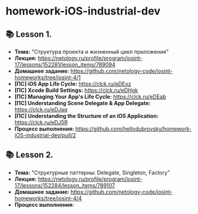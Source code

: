 # homework-iOS-industrial-dev

## 📚 Lesson 1.
- **Тема:** "Структура проекта и жизненный цикл приложения"
- **Лекция:** https://netology.ru/profile/program/iosint-17/lessons/152281/lesson_items/789094
- **Домашнее задание:** https://github.com/netology-code/iosint-homeworks/tree/iosint-4/1
- **[ПС] iOS App Life Cycle:** https://clck.ru/eDEvz
- **[ПС] Xcode Build Settings:** https://clck.ru/eDHgk
- **[ПС] Managing Your App's Life Cycle:** https://clck.ru/eDEab
- **[ПС] Understanding Scene Delegate & App Delegate:** https://clck.ru/eDJaq
- **[ПС] Understanding the Structure of an iOS Application:** https://clck.ru/eDJ5R
- **Процесс выполнения:** https://github.com/hellodubrovsky/homework-iOS-industrial-dev/pull/2

## 📚 Lesson 2.
- **Тема:** "Структурные паттерны: Delegate, Singleton, Factory"
- **Лекция:** https://netology.ru/profile/program/iosint-17/lessons/152284/lesson_items/789107
- **Домашнее задание:** https://github.com/netology-code/iosint-homeworks/tree/iosint-4/4
- **Процесс выполнения:**
